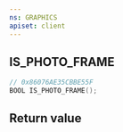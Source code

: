 ```yaml
---
ns: GRAPHICS
apiset: client
---
```

## IS_PHOTO_FRAME

```c
// 0x86076AE35CBBE55F
BOOL IS_PHOTO_FRAME();
```



## Return value